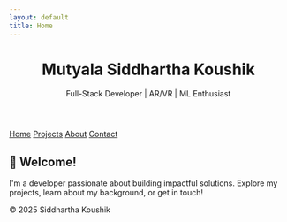 ```yaml
---
layout: default
title: Home
---
```


<link rel="stylesheet" href="assets/style.css">

<header>
  <h1>Mutyala Siddhartha Koushik</h1>
  <p>Full-Stack Developer | AR/VR | ML Enthusiast</p>
</header>

<nav>
  <a href="index.md">Home</a>
  <a href="projects.md">Projects</a>
  <a href="about.md">About</a>
  <a href="contact.md">Contact</a>
</nav>

<main>
  <h2>👋 Welcome!</h2>
  <p>I'm a developer passionate about building impactful solutions. Explore my projects, learn about my background, or get in touch!</p>
</main>

<footer>
  © 2025 Siddhartha Koushik
</footer>
